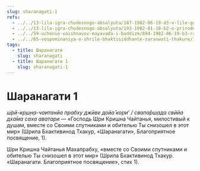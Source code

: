 ```yaml
---
slug: sharanagati-1
refs:
  - ../../13-lila-igra-chudesnogo-absolyuta/187-1982-06-19-d3-v-lile-gospoda-oppozitsiya-eto-osvobozhdennye-zhivye-sushhestva.md
  - ../../13-lila-igra-chudesnogo-absolyuta/193-1982-01-18-b2-o-prirode-krishna-lily-i-ponyatii-svayam-bhagavan.md
  - ../../59-uchenie-vaishnavov-mayavada-i-buddizm/894-1982-06-19-b3-razlichiya-v-ponimanii-krishny-i-ego-okruzheniya-u-smartov-vajshnavov-i-shankaritov.md
  - ../../65-vospominaniya-o-shrile-bhaktisiddhante-saraswati-thakure/1016-1981-08-30-a5-potok-nishodyashhij-vajshnavu-zavisit-ot-auditorii.md
tags:
  - title: Шаранагати
    slug: sharanagati
  - title: Шаранагати 1
    slug: sharanagati-1
---
```


# Шаранагати 1

*ш́рӣ-кр̣ш̣н̣а-чаитанйа прабху джӣве дойа̄ кори’ / свапа̄рш̣ада свӣйа дха̄ма саха аватари* — «Господь Шри Кришна Чайтанья, милостивый к душам, вместе со Своими спутниками и обителью Ты снизошел в этот мир» (Шрила Бхактивинод Тхакур, «Шаранагати», Благоприятное посвящение, 1).

Шри Кришна Чайтанья Махапрабху, «вместе со Своими спутниками и обителью Ты снизошел в этот мир» (Шрила Бхактивинод Тхакур. «Шаранагати. Благоприятное посвящение», стих 1).

